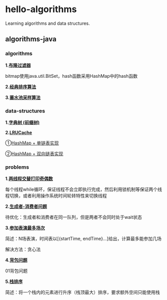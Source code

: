 # hello-algorithms
Learning algorithms and data structures.

## algorithms-java
### algorithms
**1.[布隆过滤器](https://github.com/lewiszlw/hello-algorithms/blob/main/algorithms-java/src/main/java/lewiszlw/algorithms/BloomFilter.java)**

bitmap使用java.util.BitSet，hash函数采用HashMap中的hash函数

**2.[经典排序算法](https://github.com/lewiszlw/hello-algorithms/tree/main/algorithms-java/src/main/java/lewiszlw/algorithms/sort)**

**3.[蓄水池采样算法](https://github.com/lewiszlw/hello-algorithms/blob/main/algorithms-java/src/main/java/lewiszlw/algorithms/ReservoirSampling.java)**

### data-structures
**1.[字典树 (前缀树)](https://github.com/lewiszlw/hello-algorithms/blob/main/algorithms-java/src/main/java/lewiszlw/datastructure/TrieTree.java)**

**2.[LRUCache](https://github.com/lewiszlw/hello-algorithms/tree/main/algorithms-java/src/main/java/lewiszlw/datastructure/lrucache)**

①[HashMap + 单链表实现](https://github.com/lewiszlw/hello-algorithms/blob/main/algorithms-java/src/main/java/lewiszlw/datastructure/lrucache/LRUCache1.java)

②[HashMap + 双向链表实现](https://github.com/lewiszlw/hello-algorithms/blob/main/algorithms-java/src/main/java/lewiszlw/datastructure/lrucache/LRUCache2.java)

### problems

**1.[两线程交替打印奇偶数](https://github.com/lewiszlw/hello-algorithms/blob/master/algorithms-java/src/main/java/lewiszlw/problems/TwoThreadPrintOddEvenNumber.java)**

每个线程while循环，保证线程不会立即执行完成，然后利用锁机制等保证两个线程切换，或者利用操作系统时间轮转特性来切换线程

**2.[生成者-消费者问题](https://github.com/lewiszlw/hello-algorithms/tree/master/algorithms-java/src/main/java/lewiszlw/problems/producerconsumer)**

待优化：生成者和消费者在同一队列，但是两者不会同时处于wait状态

**3.[参加表演最多场次](https://github.com/lewiszlw/hello-algorithms/blob/master/algorithms-java/src/main/java/lewiszlw/problems/MaxPlaysToAttend.java)**

简述：N场表演，时间表以[{startTime, endTime}...]给出，计算最多能参加几场

解决方法：贪心法

**4.[背包问题](https://github.com/lewiszlw/hello-algorithms/tree/master/algorithms-java/src/main/java/lewiszlw/problems/knapsack)**

01背包问题

**5.[栈排序](https://github.com/lewiszlw/hello-algorithms/blob/master/algorithms-java/src/main/java/lewiszlw/problems/SortStack.java)**

简述：将一个栈内的元素进行升序（栈顶最大）排序，要求额外空间只能使用栈
